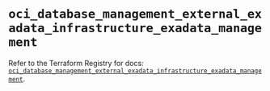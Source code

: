 # `oci_database_management_external_exadata_infrastructure_exadata_management`

Refer to the Terraform Registry for docs: [`oci_database_management_external_exadata_infrastructure_exadata_management`](https://registry.terraform.io/providers/hashicorp/oci/7.19.0/docs/resources/database_management_external_exadata_infrastructure_exadata_management).
